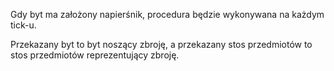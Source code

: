 Gdy byt ma założony napierśnik, procedura będzie wykonywana na każdym tick-u.

Przekazany byt to byt noszący zbroję, a przekazany stos przedmiotów to stos przedmiotów reprezentujący zbroję.